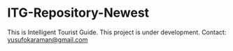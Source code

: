# ITG-Repository-Newest

This is Intelligent Tourist Guide. This project is under development.
Contact: yusufokaraman@gmail.com
